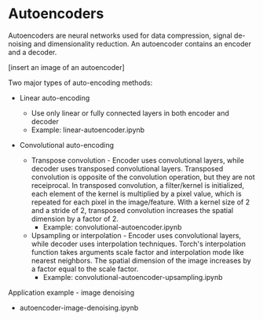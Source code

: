 # Autoencoders

Autoencoders are neural networks used for data compression, signal de-noising and dimensionality reduction. An autoencoder contains an encoder and a decoder.

[insert an image of an autoencoder]

Two major types of auto-encoding methods:

* Linear auto-encoding
  * Use only linear or fully connected layers in both encoder and decoder
  * Example: linear-autoencoder.ipynb

* Convolutional auto-encoding
  * Transpose convolution - Encoder uses convolutional layers, while decoder uses transposed convolutional layers. Transposed convolution is opposite of the convolution operation, but they are not receiprocal. In transposed convolution, a filter/kernel is initialized, each element of the kernel is multiplied by a pixel value, which is repeated for each pixel in the image/feature. With a kernel size of 2 and a stride of 2, transposed convolution increases the spatial dimension by a factor of 2.
    * Example: convolutional-autoencoder.ipynb
  * Upsampling or interpolation - Encoder uses convolutional layers, while decoder uses interpolation techniques. Torch's interpolation function takes arguments scale factor and interpolation mode like nearest neighbors. The spatial dimension of the image increases by a factor equal to the scale factor.
    * Example: convolutional-autoencoder-upsampling.ipynb

Application example - image denoising
 * autoencoder-image-denoising.ipynb
